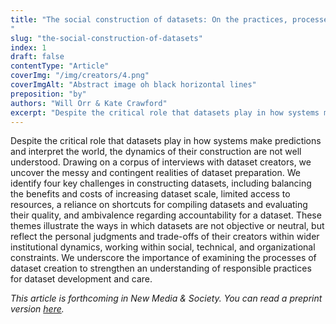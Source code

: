 ```yaml
---
title: "The social construction of datasets: On the practices, processes and challenges of dataset creation for machine learning
"
slug: "the-social-construction-of-datasets"
index: 1
draft: false
contentType: "Article"
coverImg: "/img/creators/4.png"
coverImgAlt: "Abstract image oh black horizontal lines"
preposition: "by"
authors: "Will Orr & Kate Crawford"
excerpt: "Despite the critical role that datasets play in how systems make predictions and interpret the world, the dynamics of their construction are not well understood. Drawing on a corpus of interviews with dataset creators, we uncover the messy and contingent realities of dataset preparation."
---
```

Despite the critical role that datasets play in how systems make predictions and interpret the world, the dynamics of their construction are not well understood. Drawing on a corpus of interviews with dataset creators, we uncover the messy and contingent realities of dataset preparation. We identify four key challenges in constructing datasets, including balancing the benefits and costs of increasing dataset scale, limited access to resources, a reliance on shortcuts for compiling datasets and evaluating their quality, and ambivalence regarding accountability for a dataset. These themes illustrate the ways in which datasets are not objective or neutral, but reflect the personal judgments and trade-offs of their creators within wider institutional dynamics, working within social, technical, and organizational constraints. We underscore the importance of examining the processes of dataset creation to strengthen an understanding of responsible practices for dataset development and care.

*This article is forthcoming in New Media & Society. You can read a preprint version [here]().*